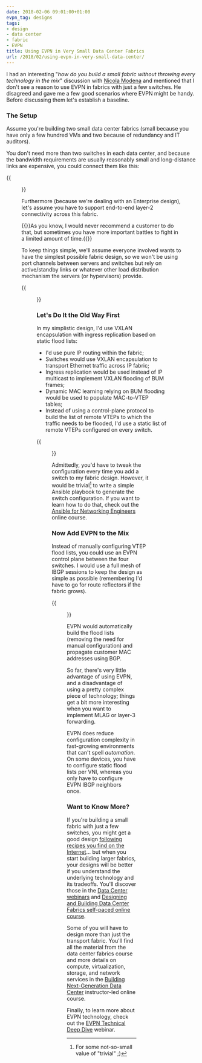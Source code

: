 ```yaml
---
date: 2018-02-06 09:01:00+01:00
evpn_tag: designs
tags:
- design
- data center
- fabric
- EVPN
title: Using EVPN in Very Small Data Center Fabrics
url: /2018/02/using-evpn-in-very-small-data-center/
---
```

I had an interesting "*how do you build a small fabric without throwing every technology in the mix*" discussion with [Nicola Modena](http://www.ipspace.net/Expert:Nicola_Modena) and mentioned that I don't see a reason to use EVPN in fabrics with just a few switches. He disagreed and gave me a few good scenarios where EVPN might be handy. Before discussing them let's establish a baseline.

### The Setup

Assume you're building two small data center fabrics (small because you have only a few hundred VMs and two because of redundancy and IT auditors).
<!--more-->
You don't need more than two switches in each data center, and because the bandwidth requirements are usually reasonably small and long-distance links are expensive, you could connect them like this:

{{<figure src="/2018/02/s1600-SmallFabric.png">}}

Furthermore (because we're dealing with an Enterprise design), let's assume you have to support end-to-end layer-2 connectivity across this fabric.

{{<note warn>}}As you know, I would never recommend a customer to do that, but sometimes you have more important battles to fight in a limited amount of time.{{</note>}}

To keep things simple, we'll assume everyone involved wants to have the simplest possible fabric design, so we won't be using port channels between servers and switches but rely on active/standby links or whatever other load distribution mechanism the servers (or hypervisors) provide.

{{<figure src="/2018/02/s1600-SmallFabric-Servers.png">}}

### Let's Do It the Old Way First

In my simplistic design, I'd use VXLAN encapsulation with ingress replication based on static flood lists:

-   I'd use pure IP routing within the fabric;
-   Switches would use VXLAN encapsulation to transport Ethernet traffic across IP fabric;
-   Ingress replication would be used instead of IP multicast to implement VXLAN flooding of BUM frames;
-   Dynamic MAC learning relying on BUM flooding would be used to populate MAC-to-VTEP tables;
-   Instead of using a control-plane protocol to build the list of remote VTEPs to which the traffic needs to be flooded, I'd use a static list of remote VTEPs configured on every switch.

{{<figure src="/2018/02/s1600-SmallFabric-IngressVXLAN.png">}}

Admittedly, you'd have to tweak the configuration every time you add a switch to my fabric design. However, it would be trivial[^HVT] to write a simple Ansible playbook to generate the switch configuration. If you want to learn how to do that, check out the [Ansible for Networking Engineers](http://www.ipspace.net/Ansible_for_Networking_Engineers) online course.

[^HVT]: For some not-so-small value of "trivial" ;)

### Now Add EVPN to the Mix

Instead of manually configuring VTEP flood lists, you could use an EVPN control plane between the four switches. I would use a full mesh of IBGP sessions to keep the design as simple as possible (remembering I'd have to go for route reflectors if the fabric grows).

{{<figure src="/2018/02/s1600-SmallFabric-EVPN-Basic.png">}}

EVPN would automatically build the flood lists (removing the need for manual configuration) and propagate customer MAC addresses using BGP.

So far, there's very little advantage of using EVPN, and a disadvantage of using a pretty complex piece of technology; things get a bit more interesting when you want to implement MLAG or layer-3 forwarding.

EVPN does reduce configuration complexity in fast-growing environments that can't spell *automation*. On some devices, you have to configure static flood lists per VNI, whereas you only have to configure EVPN IBGP neighbors once.

### Want to Know More?

If you're building a small fabric with just a few switches, you might get a good design [following recipes you find on the Internet](http://www.ipspace.net/Optimize_Data_Center_Infrastructure)... but when you start building larger fabrics, your designs will be better if you understand the underlying technology and its tradeoffs. You'll discover those in the [Data Center webinars](http://www.ipspace.net/Roadmap/Data_center_webinars) and [Designing and Building Data Center Fabrics self-paced online course](http://www.ipspace.net/Designing_and_Building_Data_Center_Fabrics).

Some of you will have to design more than just the transport fabric. You'll find all the material from the data center fabrics course and more details on compute, virtualization, storage, and network services in the [Building Next-Generation Data Center](http://www.ipspace.net/Building_Next-Generation_Data_Center) instructor-led online course.

Finally, to learn more about EVPN technology, check out the [EVPN Technical Deep Dive](http://www.ipspace.net/EVPN) webinar.
